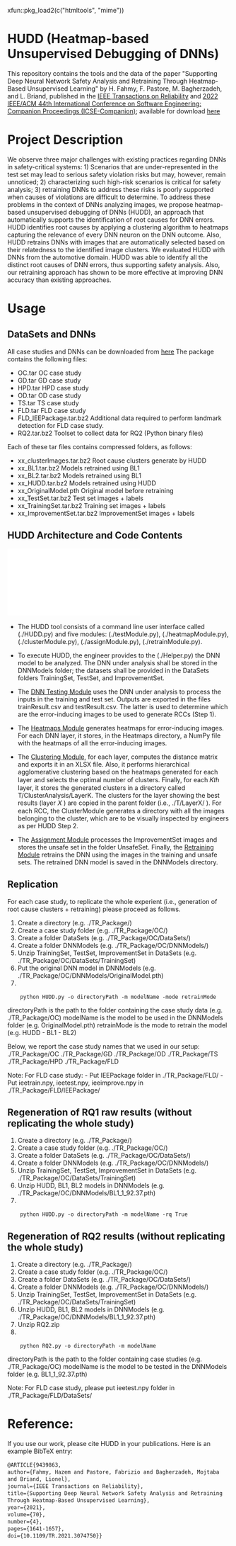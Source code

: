 xfun::pkg_load2(c("htmltools", "mime"))

# HUDD (Heatmap-based Unsupervised Debugging of DNNs)

This repository contains the tools and the data of the paper "Supporting Deep Neural Network Safety Analysis and Retraining Through Heatmap-Based Unsupervised Learning" by H. Fahmy, F. Pastore, M. Bagherzadeh, and L. Briand, published in the [IEEE Transactions on Reliability](https://ieeexplore.ieee.org/abstract/document/9439863) and [2022 IEEE/ACM 44th International Conference on Software Engineering: Companion Proceedings (ICSE-Companion)](https://ieeexplore.ieee.org/document/9793750); available for download [here](https://arxiv.org/abs/2002.00863)

# Project Description
We observe three major challenges with existing practices regarding DNNs in safety-critical systems: 1) Scenarios that are under-represented in the test set may lead to serious safety violation risks but may, however, remain unnoticed; 2) characterizing such high-risk scenarios is critical for safety analysis; 3) retraining DNNs to address these risks is poorly supported when causes of violations are difficult to determine. To address these problems in the context of DNNs analyzing images, we propose heatmap-based unsupervised debugging of DNNs (HUDD), an approach that automatically supports the identification of root causes for DNN errors. HUDD identifies root causes by applying a clustering algorithm to heatmaps capturing the relevance of every DNN neuron on the DNN outcome. Also, HUDD retrains DNNs with images that are automatically selected based on their relatedness to the identified image clusters. We evaluated HUDD with DNNs from the automotive domain. HUDD was able to identify all the distinct root causes of DNN errors, thus supporting safety analysis. Also, our retraining approach has shown to be more effective at improving DNN accuracy than existing approaches.

# Usage

## DataSets and DNNs

All case studies and DNNs can be downloaded from [here](https://zenodo.org/record/5725116#.Yyc7x-xBzuU)
The package contains the following files:

  - OC.tar			OC case study
  - GD.tar			GD case study
  - HPD.tar			HPD case study 
  - OD.tar			OD case study
  - TS.tar			TS case study
  - FLD.tar			FLD case study
  - FLD_IEEPackage.tar.bz2	Additional data required to perform landmark detection for FLD case study.
  - RQ2.tar.bz2 		Toolset to collect data for RQ2 (Python binary files)

Each of these tar files contains compressed folders, as follows:

- xx_clusterImages.tar.bz2	Root cause clusters generate by HUDD
- xx_BL1.tar.bz2			Models retrained using BL1
- xx_BL2.tar.bz2			Models retrained using BL1
- xx_HUDD.tar.bz2			Models retrained using HUDD
- xx_OriginalModel.pth		Original model before retraining
- xx_TestSet.tar.bz2		Test set images + labels
- xx_TrainingSet.tar.bz2		Training set images + labels
- xx_ImprovementSet.tar.bz2	ImprovementSet images + labels

## HUDD Architecture and Code Contents

![img1](./HUDD_tool.pdf)

* The HUDD tool consists of a command line user interface called (./HUDD.py) and five modules: (./testModule.py), (./heatmapModule.py), (./clusterModule.py), (./assignModule.py), (./retrainModule.py).

* To execute HUDD, the engineer provides to the (./Helper.py) the DNN model to be analyzed. The DNN under analysis shall be stored in the DNNModels folder; the datasets shall be provided in the DataSets folders TrainingSet, TestSet, and ImprovementSet.

* The [DNN Testing Module](testModule.py) uses the DNN under analysis to process the inputs in the training and test set. Outputs are exported in the files trainResult.csv and testResult.csv. The latter is used to determine which are the error-inducing images to be used to generate RCCs (Step 1).

* The [Heatmaps Module](heatmapModule.py) generates heatmaps for error-inducing images. For each DNN layer, it stores, in the Heatmaps directory, a NumPy file with the heatmaps of all the error-inducing images.

* The [Clustering Module](clusterModule.py), for each layer, computes the distance matrix and exports it in an XLSX file. Also, it performs hierarchical agglomerative clustering based on the heatmaps generated for each layer and selects the optimal number of clusters. Finally, for each 𝐾𝑡ℎ layer, it stores the generated clusters in a directory called T/ClusterAnalysis/LayerK. The clusters for the layer showing the best results (layer 𝑋 ) are copied in the parent folder (i.e., ./T/LayerX/ ). For each RCC, the ClusterModule generates a directory with all the images belonging to the cluster, which are to be visually inspected by engineers as per HUDD Step 2.

* The [Assignment Module](assignModule.py) processes the ImprovementSet images and stores the unsafe set in the folder UnsafeSet. Finally, the [Retraining Module](retrainModule.py) retrains the DNN using the images in the training and unsafe sets. The retrained DNN model is saved in the DNNModels directory.

## Replication

For each case study, to replicate the whole experient (i.e., generation of root cause clusters + retraining) please proceed as follows.

1. Create a directory (e.g. ./TR_Package/)
2. Create a case study folder (e.g. ./TR_Package/OC/)
3. Create a folder DataSets (e.g. ./TR_Package/OC/DataSets/)
4. Create a folder DNNModels (e.g. ./TR_Package/OC/DNNModels/)
5. Unzip TrainingSet, TestSet, ImprovementSet in DataSets (e.g. ./TR_Package/OC/DataSets/TrainingSet)
6. Put the original DNN model in DNNModels (e.g. ./TR_Package/OC/DNNModels/OriginalModel.pth)
7.

```
	python HUDD.py -o directoryPath -m modelName -mode retrainMode
```

directoryPath is the path to the folder containing the case study data (e.g. ./TR_Package/OC)
modelName is the model to be used in the DNNModels folder (e.g. OriginalModel.pth)
retrainMode is the mode to retrain the model (e.g. HUDD - BL1 - BL2)

Below, we report the case study names that we used in our setup:
./TR_Package/OC
./TR_Package/GD
./TR_Package/OD
./TR_Package/TS
./TR_Package/HPD
./TR_Package/FLD

Note:
For FLD case study:
	- Put IEEPackage folder in ./TR_Package/FLD/
	- Put ieetrain.npy, ieetest.npy, ieeimprove.npy in ./TR_Package/FLD/IEEPackage/


## Regeneration of RQ1 raw results (without replicating the whole study)


1. Create a directory (e.g. ./TR_Package/)
2. Create a case study folder (e.g. ./TR_Package/OC/)
3. Create a folder DataSets (e.g. ./TR_Package/OC/DataSets/)
4. Create a folder DNNModels (e.g. ./TR_Package/OC/DNNModels/)
5. Unzip TrainingSet, TestSet, ImprovementSet in DataSets (e.g. ./TR_Package/OC/DataSets/TrainingSet)
6. Unzip HUDD, BL1, BL2 models in DNNModels (e.g. ./TR_Package/OC/DNNModels/BL1_1_92.37.pth)
7.
```
	python HUDD.py -o directoryPath -m modelName -rq True
```

## Regeneration of RQ2 results (without replicating the whole study)

1. Create a directory (e.g. ./TR_Package/)
2. Create a case study folder (e.g. ./TR_Package/OC/)
3. Create a folder DataSets (e.g. ./TR_Package/OC/DataSets/)
4. Create a folder DNNModels (e.g. ./TR_Package/OC/DNNModels/)
5. Unzip TrainingSet, TestSet, ImprovementSet in DataSets (e.g. ./TR_Package/OC/DataSets/TrainingSet)
6. Unzip HUDD, BL1, BL2 models in DNNModels (e.g. ./TR_Package/OC/DNNModels/BL1_1_92.37.pth)
7. Unzip RQ2.zip
8.
```
	python RQ2.py -o directoryPath -m modelName
```
directoryPath is the path to the folder containing case studies (e.g. ./TR_Package/OC)
modelName is the model to be tested in the DNNModels folder (e.g. BL1_1_92.37.pth)

Note:
For FLD case study, please put ieetest.npy folder in ./TR_Package/FLD/DataSets/

# Reference:

If you use our work, please cite HUDD in your publications. Here is an example BibTeX entry:
```
@ARTICLE{9439863,  
author={Fahmy, Hazem and Pastore, Fabrizio and Bagherzadeh, Mojtaba and Briand, Lionel},  
journal={IEEE Transactions on Reliability},   
title={Supporting Deep Neural Network Safety Analysis and Retraining Through Heatmap-Based Unsupervised Learning},   
year={2021},  
volume={70},  
number={4},  
pages={1641-1657},  
doi={10.1109/TR.2021.3074750}}
```
